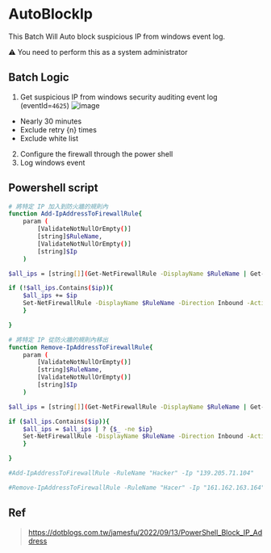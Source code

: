 # AutoBlockIp
This Batch Will Auto block suspicious IP from windows event log.

:warning: You need to perform this as a system administrator

## Batch Logic
1. Get suspicious IP from windows security auditing event log (eventId=`4625`)
![image](https://user-images.githubusercontent.com/18626429/196039188-5c080dee-867c-4d37-89ca-0f578927be76.png)
  * Nearly 30 minutes 
  * Exclude retry {n} times
  * Exclude white list
2. Configure the firewall through the power shell
3. Log windows event

## Powershell script
``` sh
# 將特定 IP 加入到防火牆的規則內
function Add-IpAddressToFirewallRule{
    param (
        [ValidateNotNullOrEmpty()]
        [string]$RuleName,
        [ValidateNotNullOrEmpty()]
        [string]$Ip
    )

$all_ips = [string[]](Get-NetFirewallRule -DisplayName $RuleName | Get-NetFirewallAddressFilter).RemoteAddress

if (!$all_ips.Contains($ip)){
    $all_ips += $ip
    Set-NetFirewallRule -DisplayName $RuleName -Direction Inbound -Action Block -RemoteAddress $all_ips
    }

}

# 將特定 IP 從防火牆的規則內移出
function Remove-IpAddressToFirewallRule{
    param (
        [ValidateNotNullOrEmpty()]
        [string]$RuleName,
        [ValidateNotNullOrEmpty()]
        [string]$Ip
    )

$all_ips = [string[]](Get-NetFirewallRule -DisplayName $RuleName | Get-NetFirewallAddressFilter).RemoteAddress

if ($all_ips.Contains($ip)){
    $all_ips = $all_ips | ? {$_ -ne $ip} 
    Set-NetFirewallRule -DisplayName $RuleName -Direction Inbound -Action Block -RemoteAddress $all_ips
    }

}

#Add-IpAddressToFirewallRule -RuleName "Hacker" -Ip "139.205.71.104"

#Remove-IpAddressToFirewallRule -RuleName "Hacer" -Ip "161.162.163.164"
```

## Ref
> https://dotblogs.com.tw/jamesfu/2022/09/13/PowerShell_Block_IP_Address
